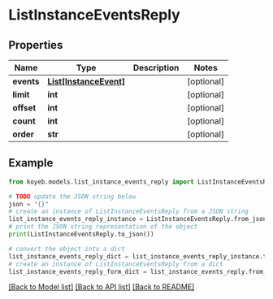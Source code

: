 # ListInstanceEventsReply


## Properties

Name | Type | Description | Notes
------------ | ------------- | ------------- | -------------
**events** | [**List[InstanceEvent]**](InstanceEvent.md) |  | [optional] 
**limit** | **int** |  | [optional] 
**offset** | **int** |  | [optional] 
**count** | **int** |  | [optional] 
**order** | **str** |  | [optional] 

## Example

```python
from koyeb.models.list_instance_events_reply import ListInstanceEventsReply

# TODO update the JSON string below
json = "{}"
# create an instance of ListInstanceEventsReply from a JSON string
list_instance_events_reply_instance = ListInstanceEventsReply.from_json(json)
# print the JSON string representation of the object
print(ListInstanceEventsReply.to_json())

# convert the object into a dict
list_instance_events_reply_dict = list_instance_events_reply_instance.to_dict()
# create an instance of ListInstanceEventsReply from a dict
list_instance_events_reply_form_dict = list_instance_events_reply.from_dict(list_instance_events_reply_dict)
```
[[Back to Model list]](../README.md#documentation-for-models) [[Back to API list]](../README.md#documentation-for-api-endpoints) [[Back to README]](../README.md)


